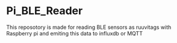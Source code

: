 # Pi_BLE_Reader
This reposotory is made for reading BLE sensors as ruuvitags with Raspberry pi and emiting this data to influxdb or MQTT
